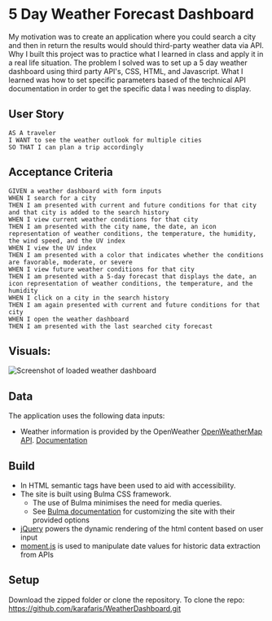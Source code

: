 # 5 Day Weather Forecast Dashboard

My motivation was to create an application where you could search a city and then in return the results would should third-party weather data via API. Why I built this project was to practice what I learned in class and apply it in a real life situation. The problem I solved was to set up a 5 day weather dashboard using third party API's, CSS, HTML, and Javascript. What I learned was how to set specific parameters based of the technical API documentation in order to get the specific data I was needing to display.


## User Story

    AS A traveler
    I WANT to see the weather outlook for multiple cities
    SO THAT I can plan a trip accordingly

## Acceptance Criteria

    GIVEN a weather dashboard with form inputs
    WHEN I search for a city
    THEN I am presented with current and future conditions for that city and that city is added to the search history
    WHEN I view current weather conditions for that city
    THEN I am presented with the city name, the date, an icon representation of weather conditions, the temperature, the humidity, the wind speed, and the UV index
    WHEN I view the UV index
    THEN I am presented with a color that indicates whether the conditions are favorable, moderate, or severe
    WHEN I view future weather conditions for that city
    THEN I am presented with a 5-day forecast that displays the date, an icon representation of weather conditions, the temperature, and the humidity
    WHEN I click on a city in the search history
    THEN I am again presented with current and future conditions for that city
    WHEN I open the weather dashboard
    THEN I am presented with the last searched city forecast 


## Visuals:
![Screenshot of loaded weather dashboard](WeatherDashboard/media/weather-dashboard-screenshot.jpg)


## Data

The application uses the following data inputs:
* Weather information is provided by the OpenWeather [OpenWeatherMap API](https://openweathermap.org/). [Documentation](https://openweathermap.org/api) 


## Build

* In HTML semantic tags have been used to aid with accessibility.
* The site is built using Bulma CSS framework.
   * The use of Bulma minimises the need for media queries. 
   * See [Bulma documentation](https://bulma.io/documentation/) for customizing the site with their provided options
* [jQuery](https://api.jquery.com/) powers the dynamic rendering of the html content based on user input
* [moment.js](https://momentjs.com/) is used to manipulate date values for historic data extraction from APIs


## Setup
Download the zipped folder or clone the repository. 
To clone the repo: https://github.com/karafaris/WeatherDashboard.git


